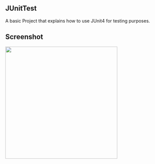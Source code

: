 ## JUnitTest

A basic Project that explains how to use JUnit4 for testing purposes.

## Screenshot

<img src="http://i.imgur.com/0KjHk6x.png" width="350">
